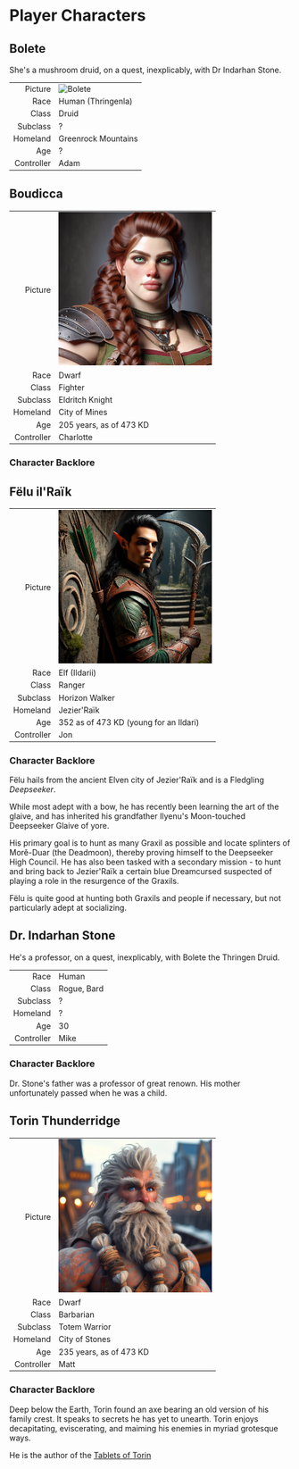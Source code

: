 # Player Characters

<!-- Page-wide HTML goes here -->
<style>
  table {margin-left: 0 !important;}
</style>

<!-- end HTML -->

## Bolete 

She's a mushroom druid, on a quest, inexplicably, with Dr Indarhan Stone.

| | |
|-------------:|:--------------------|
| Picture      | <img src="images/characters/bolete.png" alt="Bolete" width="275"/> |
| Race         | Human (Thringenla)  |
| Class        | Druid               |
| Subclass     | ?                   |
| Homeland     | Greenrock Mountains |
| Age          | ?                   |
| Controller   | Adam                |


## Boudicca

| | |
|-------------:|:--------------------|
| Picture      | <img src="images/characters/boudicca.png" alt="Boudicca" width="275"/> |
| Race         | Dwarf               |
| Class        | Fighter             |
| Subclass     | Eldritch Knight     |
| Homeland     | City of Mines       |
| Age          | 205 years, as of 473 KD |
| Controller   | Charlotte           |

### Character Backlore

## Fëlu il'Raïk

| | |
|-------------:|:--------------------|
| Picture      | <img src="images/characters/felu.png" alt="Felu" width="275"/> |
| Race         | Elf (Ildarii)            |
| Class        | Ranger                   |
| Subclass     | Horizon Walker           |
| Homeland     | Jezier'Raïk              |
| Age          | 352 as of 473 KD (young for an Ildari) |
| Controller   | Jon                      |

### Character Backlore

Fëlu hails from the ancient Elven city of Jezier'Raïk and is a Fledgling *Deepseeker*.

While most adept with a bow, he has recently been learning the art of the glaive, and has inherited his grandfather Ilyenu's Moon-touched Deepseeker Glaive of yore.

His primary goal is to hunt as many Graxil as possible and locate splinters of Morě-Duar (the Deadmoon), thereby proving himself to the Deepseeker High Council. He has also been tasked with a secondary mission - to hunt and bring back to Jezier'Raïk a certain blue Dreamcursed suspected of playing a role in the resurgence of the Graxils.

Fëlu is quite good at hunting both Graxils and people if necessary, but not particularly adept at socializing.


## Dr. Indarhan Stone

He's a professor, on a quest, inexplicably, with Bolete the Thringen Druid.

| | |
|-------------:|:--------------------|
| Race         | Human               |
| Class        | Rogue, Bard         |
| Subclass     | ?                   |
| Homeland     | ?                   |
| Age          | 30 |
| Controller   | Mike                |

### Character Backlore

Dr. Stone's father was a professor of great renown. His mother unfortunately passed when he was a child.

## Torin Thunderridge

| | |
|-------------:|:------------------------|
| Picture      | <img src="images/characters/torin.png" alt="Torin Thunderridge" width="275"/> |
| Race         | Dwarf                   |
| Class        | Barbarian               |
| Subclass     | Totem Warrior           |
| Homeland     | City of Stones          |
| Age          | 235 years, as of 473 KD |
| Controller   | Matt                    |

### Character Backlore

Deep below the Earth, Torin found an axe bearing an old version of his family crest. 
It speaks to secrets he has yet to unearth.
Torin enjoys decapitating, eviscerating, and maiming his enemies in myriad grotesque ways.

He is the author of the [Tablets of Torin](2-TabletsOfTorin.md)